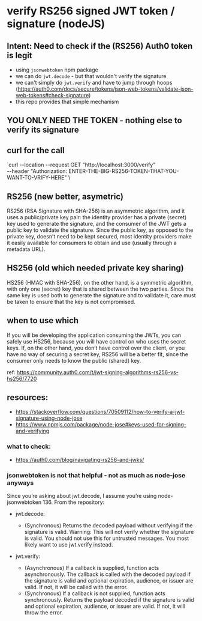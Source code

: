 # verify RS256 signed JWT token / signature (nodeJS)

## Intent: Need to check if the (RS256) Auth0 token is legit
 - using `jsonwebtoken` npm package
 - we can do `jwt.decode` - but that wouldn't verify the signature
 - we can't simply do `jwt.verify` and have to jump through hoops (https://auth0.com/docs/secure/tokens/json-web-tokens/validate-json-web-tokens#check-signature)
 - this repo provides that simple mechanism

 ## YOU ONLY NEED THE TOKEN - nothing else to verify its signature

 ## curl for the call
`curl --location --request GET "http://localhost:3000/verify" \
--header "Authorization: ENTER-THE-BIG-RS256-TOKEN-THAT-YOU-WANT-TO-VRIFY-HERE" \

## RS256 (new better, asymetric)
RS256 (RSA Signature with SHA-256) is an asymmetric algorithm, and it uses a public/private key pair: the identity provider has a private (secret) key used to generate the signature, and the consumer of the JWT gets a public key to validate the signature. Since the public key, as opposed to the private key, doesn’t need to be kept secured, most identity providers make it easily available for consumers to obtain and use (usually through a metadata URL).
 
## HS256 (old which needed private key sharing)
HS256 (HMAC with SHA-256), on the other hand, is a symmetric algorithm, with only one (secret) key that is shared between the two parties. Since the same key is used both to generate the signature and to validate it, care must be taken to ensure that the key is not compromised.

## when to use which
If you will be developing the application consuming the JWTs, you can safely use HS256, because you will have control on who uses the secret keys. If, on the other hand, you don’t have control over the client, or you have no way of securing a secret key, RS256 will be a better fit, since the consumer only needs to know the public (shared) key.

ref: https://community.auth0.com/t/jwt-signing-algorithms-rs256-vs-hs256/7720

## resources: 
- https://stackoverflow.com/questions/70509112/how-to-verify-a-jwt-signature-using-node-jose
- https://www.npmjs.com/package/node-jose#keys-used-for-signing-and-verifying

### what to check: 
- https://auth0.com/blog/navigating-rs256-and-jwks/

### jsonwebtoken is not that helpful - not as much as node-jose anyways
Since you’re asking about jwt.decode, I assume you’re using node-jsonwebtoken 136. From the repository:
- jwt.decode:
    - (Synchronous) Returns the decoded payload without verifying if the signature is valid. Warning: This will not verify whether the signature is valid. You should not use this for untrusted messages. You most likely want to use jwt.verify instead. 

- jwt.verify:
    - (Asynchronous) If a callback is supplied, function acts asynchronously. The callback is called with the decoded payload if the signature is valid and optional expiration, audience, or issuer are valid. If not, it will be called with the error.
    - (Synchronous) If a callback is not supplied, function acts synchronously. Returns the payload decoded if the signature is valid and optional expiration, audience, or issuer are valid. If not, it will throw the error.
